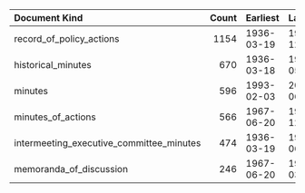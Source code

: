 | Document Kind                            |   Count | Earliest   | Latest     |
|:-----------------------------------------|--------:|:-----------|:-----------|
| record_of_policy_actions                 |    1154 | 1936-03-19 | 1992-12-22 |
| historical_minutes                       |     670 | 1936-03-18 | 1967-05-23 |
| minutes                                  |     596 | 1993-02-03 | 2023-06-14 |
| minutes_of_actions                       |     566 | 1967-06-20 | 1992-12-22 |
| intermeeting_executive_committee_minutes |     474 | 1936-03-19 | 1955-06-06 |
| memoranda_of_discussion                  |     246 | 1967-06-20 | 1976-03-16 |